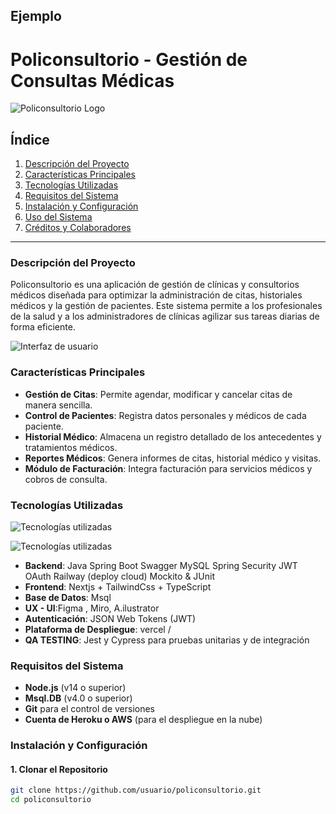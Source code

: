 ## Ejemplo
# Policonsultorio - Gestión de Consultas Médicas

![Policonsultorio Logo](https://github.com/No-Country-simulation/s18-22-t-java-react/blob/PM/PM/logo.png?raw=true)

## Índice
1. [Descripción del Proyecto](#descripción-del-proyecto)
2. [Características Principales](#características-principales)
3. [Tecnologías Utilizadas](#tecnologías-utilizadas)
4. [Requisitos del Sistema](#requisitos-del-sistema)
5. [Instalación y Configuración](#instalación-y-configuración)
6. [Uso del Sistema](#uso-del-sistema)
7. [Créditos y Colaboradores](#créditos-y-colaboradores)

---

### Descripción del Proyecto

Policonsultorio es una aplicación de gestión de clínicas y consultorios médicos diseñada para optimizar la administración de citas, historiales médicos y la gestión de pacientes. Este sistema permite a los profesionales de la salud y a los administradores de clínicas agilizar sus tareas diarias de forma eficiente.

![Interfaz de usuario](ruta/a/la-imagen-interfaz.png)

### Características Principales

- **Gestión de Citas**: Permite agendar, modificar y cancelar citas de manera sencilla.
- **Control de Pacientes**: Registra datos personales y médicos de cada paciente.
- **Historial Médico**: Almacena un registro detallado de los antecedentes y tratamientos médicos.
- **Reportes Médicos**: Genera informes de citas, historial médico y visitas.
- **Módulo de Facturación**: Integra facturación para servicios médicos y cobros de consulta.
  
### Tecnologías Utilizadas

![Tecnologías utilizadas](https://github.com/No-Country-simulation/s18-22-t-java-react/blob/PM/PM/logo.png?raw=true)


![Tecnologías utilizadas]()

- **Backend**: Java Spring Boot Swagger MySQL Spring Security JWT 
OAuth Railway (deploy cloud) Mockito & JUnit
- **Frontend**: Nextjs + TailwindCss + TypeScript
- **Base de Datos**: Msql
- **UX - UI**:Figma , Miro, A.ilustrator
- **Autenticación**: JSON Web Tokens (JWT)
- **Plataforma de Despliegue**: vercel / 
- **QA TESTING**: Jest y Cypress para pruebas unitarias y de integración

### Requisitos del Sistema

- **Node.js** (v14 o superior)
- **Msql.DB** (v4.0 o superior)
- **Git** para el control de versiones
- **Cuenta de Heroku o AWS** (para el despliegue en la nube)

### Instalación y Configuración

#### 1. Clonar el Repositorio

```bash
git clone https://github.com/usuario/policonsultorio.git
cd policonsultorio